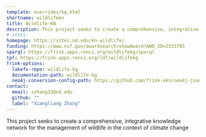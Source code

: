 ```yaml
---
template: overrides/kg.html
shortname: wildlifekn
title: Wildlife-KN
description: This project seeks to create a comprehensive, integrative knowledge network for the management of wildlife in the context of climate change
# stats: 
homepage: https://sites.nd.edu/kn-wildlife/
funding: https://www.nsf.gov/awardsearch/showAward?AWD_ID=2333795
sparql: https://frink.apps.renci.org/wildlifekg/sparql
tpf: https://frink.apps.renci.org/ldf/wildlifekg
frink-options:
  lakefs-repo: wildlife-kg
  documentation-path: wildlife-kg
  neo4j-conversion-config-path: https://github.com/frink-okn/neo4j-json-to-ttl/blob/main/conf/wokn.yaml
contact:
  email: xzhang33@nd.edu
  github: ""
  label: "Xiangliang Zhang"
---
```

This project seeks to create a comprehensive, integrative knowledge network for the management of wildlife in the context of climate change
